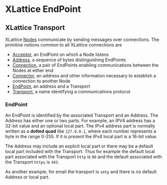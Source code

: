 <h1 class="libTop">XLattice EndPoint</h1>

## XLattice Transport

XLattice
[Nodes](https://jddixon.github.io/xlattice/node.html)
communicate by sending messages over connections.  The primitive
notions common to all XLattice connections are

* [Acceptor](https://jddixon.github.com/xlattice/acceptor.html),
  an EndPoint on which a Node listens
* [Address](https://jddixon.github.com/xlattice/address.html),
  a sequence of bytes distinguishing EndPoints
* [Connection](https://jddixon.github.com/xlattice/connection.html),
  a pair of EndPoints enabling communications between the Nodes at either end
* [Connector](https://jddixon.github.com/xlattice/connector.html),
  an address and other information necessary to establish
  a connection to another Node
* [EndPoint](https://jddixon.github.com/xlattice/endPoint.html),
  an address and a Transport
* [Transport](https://jddixon.github.com/xlattice/transport.html),
  a name identifying a communications protocol

### EndPoint

An EndPoint is identified by the associated Transport and an Address.
The Address has either one or two parts.  For example, an IPV4 address
has a 32-bit value and an optional local part.  The IPv4 address part
is normally written as a **dotted quad** like `127.0.0.1`, where each
number represents a byte in the range 0-255.  If it is present the
IPv4 local part is a 16-bit value.

The Address may include an explicit local part or there may be a
default local part included with the Transport.  Thus for example
the default local part associated with the Transport `http` is `80`
and the default associated with the Transport `https` is `443`.

As another example, for email the transport is `smtp` and there is
no default Address or local part.

